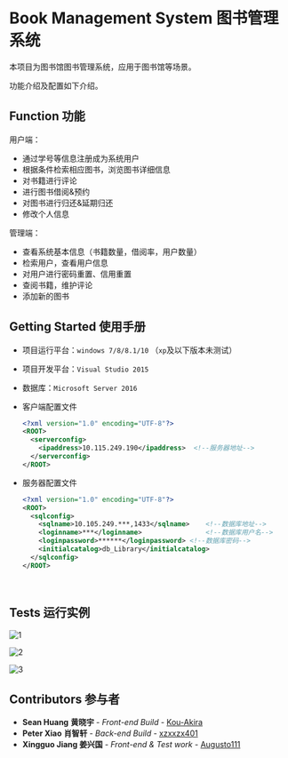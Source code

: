 # Book Management System 图书管理系统

本项目为图书馆图书管理系统，应用于图书馆等场景。

功能介绍及配置如下介绍。

## Function 功能

用户端：

- 通过学号等信息注册成为系统用户
- 根据条件检索相应图书，浏览图书详细信息
- 对书籍进行评论
- 进行图书借阅&预约
- 对图书进行归还&延期归还
- 修改个人信息

管理端：

- 查看系统基本信息（书籍数量，借阅率，用户数量）
- 检索用户，查看用户信息
- 对用户进行密码重置、信用重置
- 查阅书籍，维护评论
- 添加新的图书

## Getting Started 使用手册

- 项目运行平台：`windows 7/8/8.1/10` （`xp`及以下版本未测试）

- 项目开发平台：`Visual Studio 2015`

- 数据库：`Microsoft Server 2016`

- 客户端配置文件

  ```xml
  <?xml version="1.0" encoding="UTF-8"?>
  <ROOT>
    <serverconfig>
      <ipaddress>10.115.249.190</ipaddress>  <!--服务器地址-->
    </serverconfig>
  </ROOT>
  ```

- 服务器配置文件

  ```xml
  <?xml version="1.0" encoding="UTF-8"?>
  <ROOT>
    <sqlconfig>
      <sqlname>10.105.249.***,1433</sqlname>	<!--数据库地址-->
      <loginname>***</loginname>				<!--数据库用户名-->
      <loginpassword>******</loginpassword>	<!--数据库密码-->
      <initialcatalog>db_Library</initialcatalog>
    </sqlconfig>
  </ROOT>

  ```

  ​


## Tests 运行实例

![1](https://github.com/Kou-Akira/LIBRARY/tree/master/DescribeImag/1.png)

![2](https://github.com/Kou-Akira/LIBRARY/tree/master/DescribeImag/2.png)

![3](https://github.com/Kou-Akira/LIBRARY/tree/master/DescribeImag/3.png)

## Contributors 参与者

- **Sean Huang**  **黄晓宇** - *Front-end Build* - [Kou-Akira](https://github.com/Kou-Akira)
- **Peter Xiao** **肖智轩** - *Back-end Build* - [xzxxzx401](https://github.com/xzxxzx401)
- **Xingguo Jiang 姜兴国** - *Front-end & Test work* - [Augusto111](https://github.com/Augusto111)

